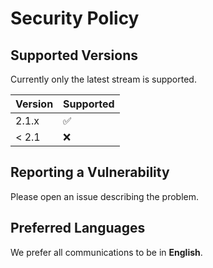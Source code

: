 # Security Policy

## Supported Versions

Currently only the latest stream is supported.

| Version | Supported          |
| ------- | ------------------ |
| 2.1.x   | :white_check_mark: |
| < 2.1   | :x:                |

## Reporting a Vulnerability

Please open an issue describing the problem.

## Preferred Languages

We prefer all communications to be in **English**.
